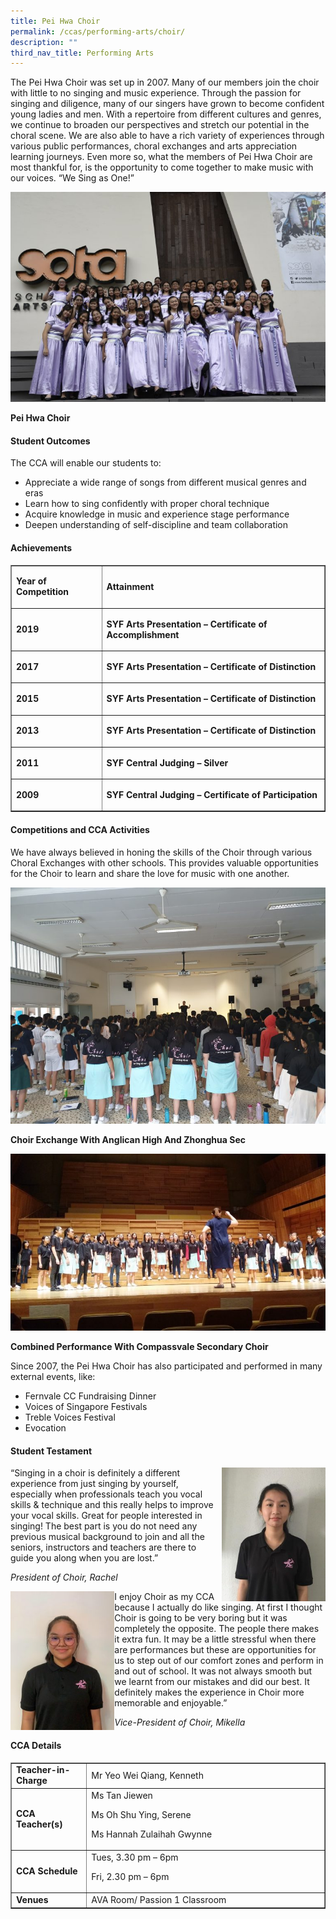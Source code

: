 ```yaml
---
title: Pei Hwa Choir
permalink: /ccas/performing-arts/choir/
description: ""
third_nav_title: Performing Arts
---
```

<p>The Pei Hwa&nbsp;Choir&nbsp;was set up in 2007. Many of our members join the choir with little to no singing and music experience. Through the passion for singing and diligence, many of our singers have grown to become confident young ladies and men. With a repertoire from different cultures and genres, we continue to broaden our perspectives and stretch our potential in the choral scene. We are also able to have a rich variety of experiences through various public performances, choral exchanges and arts appreciation learning journeys. Even more so, what the members of Pei Hwa Choir are most thankful for, is the opportunity to come together to make music with our voices. &ldquo;We Sing as One!&rdquo;</p>
<img src="/images/choir1.jpg">
<p><strong>Pei Hwa Choir</strong></p>
<h4><strong>Student Outcomes</strong></h4>
<p>The CCA will enable our students to:</p>
<ul>
<li>Appreciate a wide range of songs from different musical genres and eras</li>
<li>Learn how to sing confidently with proper choral technique</li>
<li>Acquire knowledge in music and experience stage performance</li>
<li>Deepen understanding of self-discipline and team collaboration</li>
</ul>
<h4><strong>Achievements</strong></h4>
<div>
<table border="1" width="676">
<tbody>
<tr>
<td>
<p><strong>Year of Competition</strong></p>
</td>
<td>
<p><strong>Attainment</strong></p>
</td>
</tr>
<tr>
<td>
<p><strong>2019</strong></p>
</td>
<td>
<p><strong>SYF&nbsp;Arts Presentation &ndash; Certificate of Accomplishment</strong></p>
</td>
</tr>
<tr>
<td>
<p><strong>2017</strong></p>
</td>
<td>
<p><strong>SYF Arts Presentation &ndash;&nbsp;Certificate of Distinction</strong></p>
</td>
</tr>
<tr>
<td>
<p><strong>2015</strong></p>
</td>
<td>
<p><strong>SYF Arts Presentation &ndash;&nbsp;Certificate of Distinction</strong></p>
</td>
</tr>
<tr>
<td>
<p><strong>2013</strong></p>
</td>
<td>
<p><strong>SYF Arts Presentation &ndash;&nbsp;Certificate of Distinction</strong></p>
</td>
</tr>
<tr>
<td>
<p><strong>2011</strong></p>
</td>
<td>
<p><strong>SYF Central Judging &ndash;&nbsp;Silver</strong></p>
</td>
</tr>
<tr>
<td>
<p><strong>2009</strong></p>
</td>
<td>
<p><strong>SYF Central Judging &ndash;&nbsp;Certificate of Participation</strong></p>
</td>
</tr>
</tbody>
</table>
</div>
<h4><strong>Competitions and CCA Activities</strong></h4>
<p>We have always believed in honing the skills of the Choir through various Choral Exchanges with other schools. This provides valuable opportunities for the Choir to learn and share the love for music with one another.</p>
<img src="/images/choir2.jpg">
<p><strong>Choir Exchange With Anglican High And Zhonghua Sec</strong></p>
<img src="/images/choir3.jpg">
<p><strong>Combined Performance With Compassvale Secondary Choir</strong></p>
<p>Since 2007, the&nbsp;Pei Hwa Choir has also participated and performed in many external events, like:</p>
<ul>
<li>Fernvale CC Fundraising Dinner</li>
<li>Voices of Singapore Festivals</li>
<li>Treble Voices Festival</li>
<li>Evocation</li>
</ul>
<h4><strong>Student Testament</strong></h4>
<img style="width: 33%;" src="/images/choir4.jpeg" align = "right" />
<p>&ldquo;Singing in a choir is definitely a different experience from just singing by yourself, especially when professionals teach you vocal skills &amp; technique and this really helps to improve your vocal skills. Great for people interested in singing! The best part is you do not need any previous musical background to join and all the seniors, instructors and teachers are there to guide you along when you are lost.&rdquo;</p>
<p><em>President of Choir, Rachel</em></p>
<img style="width: 33%;" src="/images/choir5.jpeg" align = "left" />
<p>I enjoy Choir as my CCA because I actually do like singing. At first I thought Choir is going to be very boring but it was completely the opposite. The people there makes it extra fun. It may be a little stressful when there are performances but these are opportunities for us to step out of our comfort zones and perform in and out of school. It was not always smooth but we learnt from our mistakes and did our best. It definitely makes the experience in Choir more memorable and enjoyable.&rdquo;<em> </em></p>
<p><em>Vice-President of Choir, Mikella</em></p>
<h4><strong>CCA Details</strong></h4>
<div>
<table border="1" width="100%">
<tbody>
<tr>
<td width="24%"><strong>Teacher-in-Charge</strong></td>
<td width="76%">Mr Yeo Wei Qiang, Kenneth</td>
</tr>
<tr>
<td width="24%"><strong>CCA Teacher(s)</strong></td>
<td width="76%">Ms Tan Jiewen
<p>Ms Oh Shu Ying, Serene</p>
<p>Ms Hannah Zulaihah Gwynne</p>
</td>
</tr>
<tr>
<td width="24%"><strong>CCA Schedule</strong></td>
<td width="76%">Tues, 3.30 pm &ndash; 6pm
<p>Fri, 2.30 pm &ndash; 6pm</p>
</td>
</tr>
<tr>
<td width="24%"><strong>Venues</strong></td>
<td width="76%">AVA Room/ Passion 1 Classroom</td>
</tr>
</tbody>
</table>
</div>
